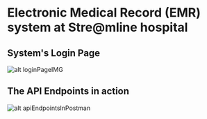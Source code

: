 # Electronic Medical Record (EMR) system at Stre@mline hospital

## System's Login Page

![alt loginPageIMG](https://github.com/HelloMukama/streamline_org_interview/blob/main/emr_login_page.png)

## The API Endpoints in action

![alt apiEndpointsInPostman](https://github.com/HelloMukama/streamline_org_interview/blob/main/emr_api_screenshot_in_postman.png)
